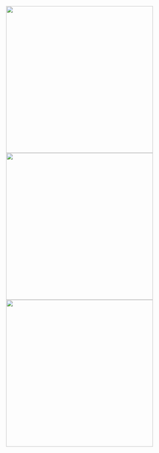 <img src="G:\Test_projects_flutter\plant_app\assets\Screenshot\s1.png" widt="500" height="400">


<img src="G:\Test_projects_flutter\plant_app\assets\Screenshot\s2.png" widt="500" height="400">


<img src="G:\Test_projects_flutter\plant_app\assets\Screenshot\s3.png" widt="500" height="400">
